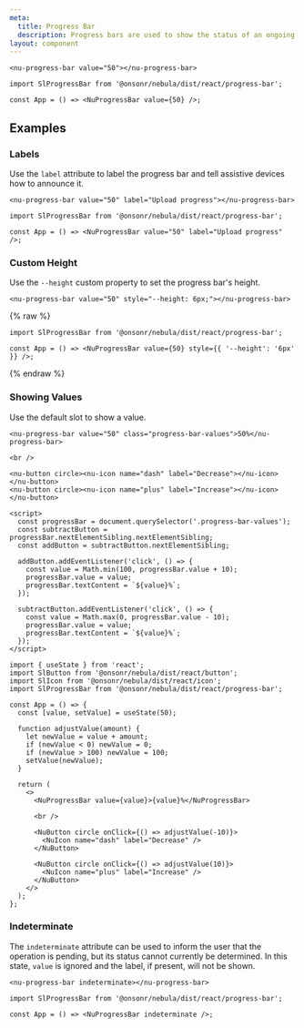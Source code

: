 ```yaml
---
meta:
  title: Progress Bar
  description: Progress bars are used to show the status of an ongoing operation.
layout: component
---
```


```html:preview
<nu-progress-bar value="50"></nu-progress-bar>
```

```jsx:react
import SlProgressBar from '@onsonr/nebula/dist/react/progress-bar';

const App = () => <NuProgressBar value={50} />;
```

## Examples

### Labels

Use the `label` attribute to label the progress bar and tell assistive devices how to announce it.

```html:preview
<nu-progress-bar value="50" label="Upload progress"></nu-progress-bar>
```

```jsx:react
import SlProgressBar from '@onsonr/nebula/dist/react/progress-bar';

const App = () => <NuProgressBar value="50" label="Upload progress" />;
```

### Custom Height

Use the `--height` custom property to set the progress bar's height.

```html:preview
<nu-progress-bar value="50" style="--height: 6px;"></nu-progress-bar>
```

{% raw %}

```jsx:react
import SlProgressBar from '@onsonr/nebula/dist/react/progress-bar';

const App = () => <NuProgressBar value={50} style={{ '--height': '6px' }} />;
```

{% endraw %}

### Showing Values

Use the default slot to show a value.

```html:preview
<nu-progress-bar value="50" class="progress-bar-values">50%</nu-progress-bar>

<br />

<nu-button circle><nu-icon name="dash" label="Decrease"></nu-icon></nu-button>
<nu-button circle><nu-icon name="plus" label="Increase"></nu-icon></nu-button>

<script>
  const progressBar = document.querySelector('.progress-bar-values');
  const subtractButton = progressBar.nextElementSibling.nextElementSibling;
  const addButton = subtractButton.nextElementSibling;

  addButton.addEventListener('click', () => {
    const value = Math.min(100, progressBar.value + 10);
    progressBar.value = value;
    progressBar.textContent = `${value}%`;
  });

  subtractButton.addEventListener('click', () => {
    const value = Math.max(0, progressBar.value - 10);
    progressBar.value = value;
    progressBar.textContent = `${value}%`;
  });
</script>
```

```jsx:react
import { useState } from 'react';
import SlButton from '@onsonr/nebula/dist/react/button';
import SlIcon from '@onsonr/nebula/dist/react/icon';
import SlProgressBar from '@onsonr/nebula/dist/react/progress-bar';

const App = () => {
  const [value, setValue] = useState(50);

  function adjustValue(amount) {
    let newValue = value + amount;
    if (newValue < 0) newValue = 0;
    if (newValue > 100) newValue = 100;
    setValue(newValue);
  }

  return (
    <>
      <NuProgressBar value={value}>{value}%</NuProgressBar>

      <br />

      <NuButton circle onClick={() => adjustValue(-10)}>
        <NuIcon name="dash" label="Decrease" />
      </NuButton>

      <NuButton circle onClick={() => adjustValue(10)}>
        <NuIcon name="plus" label="Increase" />
      </NuButton>
    </>
  );
};
```

### Indeterminate

The `indeterminate` attribute can be used to inform the user that the operation is pending, but its status cannot currently be determined. In this state, `value` is ignored and the label, if present, will not be shown.

```html:preview
<nu-progress-bar indeterminate></nu-progress-bar>
```

```jsx:react
import SlProgressBar from '@onsonr/nebula/dist/react/progress-bar';

const App = () => <NuProgressBar indeterminate />;
```
